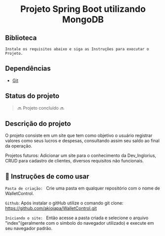 <h1 align = "center" > Projeto Spring Boot utilizando MongoDB </h1>


## Biblioteca ##
```
Instale os requisitos abaixo e siga as Instruções para executar o Projeto.
```



## Dependências 

- <a href=https://git-scm.com/download>Git</a>




## Status do projeto 
> :soon: Projeto concluído :soon:


## Descrição do projeto 

O projeto consiste em um site que tem como objetivo o usuário registrar valores como seus lucros e despesas, consultando assim seu saldo ao final da operação.

Projetos futuros: Adicionar um site para o conhecimento da Dev_Inglorius, CRUD para cadastro de clientes, diversos requisitos não funcionais.

## :hammer: Instruções de como usar

`Pasta de criação: ` Crie uma pasta em qualquer repositório com o nome de WalletControl.

`Github`: Após instalar o gitHub utilize o comando git clone: https://github.com/akiojapa/WalletControl.git

`Iniciando o site: ` Então acesse a pasta criada e selecione o arquivo "index"(geralmente com o símbolo do navegador utilizado) e execute em seu navegador padrão.


##
